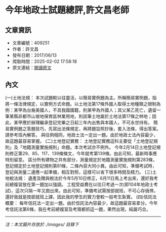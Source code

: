 # 今年地政士試題總評,許文昌老師

## 文章資訊
- 文章編號：409251
- 作者：許文昌
- 發布日期：2017/06/13
- 爬取時間：2025-02-02 17:58:18
- 原文連結：[閱讀原文](https://real-estate.get.com.tw/Columns/detail.aspx?no=409251)

## 內文
(一)土地法規：
本次試題較以往靈活，以簡易實例題為主。所稱簡易實例題，指將一條法律規定，以實例方式命題。以土地法第17條外國人取得土地種類之限制為例：某甲為台裔美國人，不具我國國籍，則某甲為外國人；其父某乙死亡，遺留一筆某縣非都市山坡地保育區林業用地，則該筆土地屬於土地法第17條之林地；因此，某甲應於辦理繼承登記完畢之日起三年內出售與本國人，不可永世持有。
簡易實例題之答題技巧，先寫出法條規定，再將題旨照抄後，套入法條，得出答案。請參考班內解答。
與往例相同，地政士法一定出一題。由於地政士法內容最少，故這題最容易掌握。
(二)土地登記實務：
土地登記實務這科主要從「土地登記規則」及「地籍測量實施規則」命題。本次考試亦不例外。
今年2月14日土地登記規則修正第29、85、117、139條條文，今年就考第139條。由此可知，最新時事應特別留意。
區分所有建物之共有部分，測量規定於地籍測量實施規則第283條，登記規定於土地登記規則第81條，二條內容大同小異。由此可知，準備考試時，登記與測量二邊應一起準備，相互對照，這樣可以省下很多時間及精力。
(三)土地稅法規：
遺產及贈與稅法於今年5月10日修正，6月11日馬上考出來，還好我考前總複習放在第一題加以強調。
工程受益費在以往只考過一次(即104年地政士考試)，這次只隔一年又跑出來。由此可知，準備考試需按部就班，不可心存僥倖。還好我就是按部就班上課，因此我的學生的實力會較一般考生紮實。
(四)信託法概要：
每年信託法一定出一題。由於信託法內容最少，故這題最容易拿分。今年考信託法第6條，我在考前總複習及考猜都抓這一題，果然出現，純屬巧合。

---
*注：本文圖片存放於 ./images/ 目錄下*
